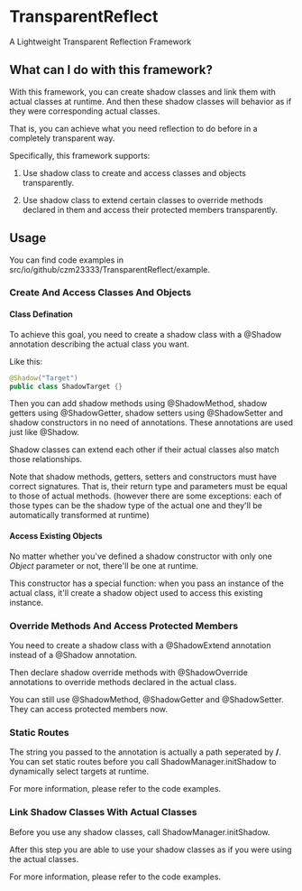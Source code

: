 # TransparentReflect
A Lightweight Transparent Reflection Framework

## What can I do with this framework?
With this framework, you can create shadow classes and link them with actual classes at runtime. And then these shadow classes will behavior as if they were corresponding actual classes.

That is, you can achieve what you need reflection to do before in a completely transparent way.

Specifically, this framework supports: 

1. Use shadow class to create and access classes and objects transparently.

2. Use shadow class to extend certain classes to override methods declared in them and access their protected members transparently.

## Usage
You can find code examples in src/io/github/czm23333/TransparentReflect/example.

### Create And Access Classes And Objects
#### Class Defination
To achieve this goal, you need to create a shadow class with a @Shadow annotation describing the actual class you want.

Like this: 

```java
@Shadow("Target")
public class ShadowTarget {}
```

Then you can add shadow methods using @ShadowMethod, shadow getters using @ShadowGetter, shadow setters using @ShadowSetter and shadow constructors in no need of annotations. These annotations are used just like @Shadow.

Shadow classes can extend each other if their actual classes also match those relationships.

Note that shadow methods, getters, setters and constructors must have correct signatures. That is, their return type and parameters must be equal to those of actual methods. (however there are some exceptions: each of those types can be the shadow type of the actual one and they'll be automatically transformed at runtime)

#### Access Existing Objects
No matter whether you've defined a shadow constructor with only one *Object* parameter or not, there'll be one at runtime.

This constructor has a special function: when you pass an instance of the actual class, it'll create a shadow object used to access this existing instance.

### Override Methods And Access Protected Members
You need to create a shadow class with a @ShadowExtend annotation instead of a @Shadow annotation.

Then declare shadow override methods with @ShadowOverride annotations to override methods declared in the actual class.

You can still use @ShadowMethod, @ShadowGetter and @ShadowSetter. They can access protected members now.

### Static Routes
The string you passed to the annotation is actually a path seperated by **/**. You can set static routes before you call ShadowManager.initShadow to dynamically select targets at runtime.

For more information, please refer to the code examples.

### Link Shadow Classes With Actual Classes
Before you use any shadow classes, call ShadowManager.initShadow.

After this step you are able to use your shadow classes as if you were using the actual classes.

For more information, please refer to the code examples.
